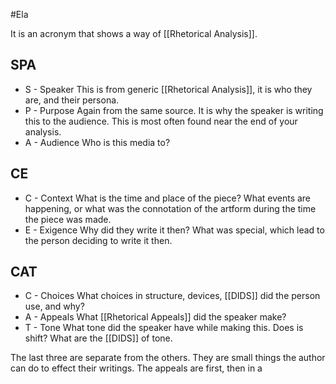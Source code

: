 #Ela 

It is an acronym that shows a way of [[Rhetorical Analysis]]. 

## SPA 

- S - Speaker 
This is from generic [[Rhetorical Analysis]], it is who they are, and their persona. 
- P - Purpose 
Again from the same source. It is why the speaker is writing this to the audience. This is most often found near the end of your analysis.
- A - Audience 
Who is this media to? 

## CE 

- C - Context 
What is the time and place of the piece? What events are happening, or what was the connotation of the artform during the time the piece was made. 
- E - Exigence 
Why did they write it then? What was special, which lead to the person deciding to write it then. 

## CAT 

- C - Choices 
What choices in structure, devices, [[DIDS]] did the person use, and why? 
- A - Appeals 
What [[Rhetorical Appeals]] did the speaker make? 
- T - Tone 
What tone did the speaker have while making this. Does is shift? What are the [[DIDS]] of tone. 

The last three are separate from the others. They are small things the author can do to effect their writings. The appeals are first, then in a